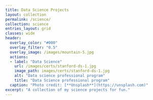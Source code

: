 ```yaml
---
title: Data Science Projects
layout: collection
permalink: /science/
collection: science
entries_layout: grid
classes: wide
header:
  overlay_color: "#000"
  overlay_filter: "0.5"
  overlay_image: /images/mountain-5.jpg
  actions:
  - label: "Data Science"
    url: /images/certs/stanford-ds-1.jpg
    image_path: images/certs/stanford-ds-1.jpg
    alt: "Data science professional program"
    title: "Data Science professional program"
  caption: "Photo credit: [**Unsplash**](https://unsplash.com)"
excerpt: "A collection of my science projects for fun."
---
```



